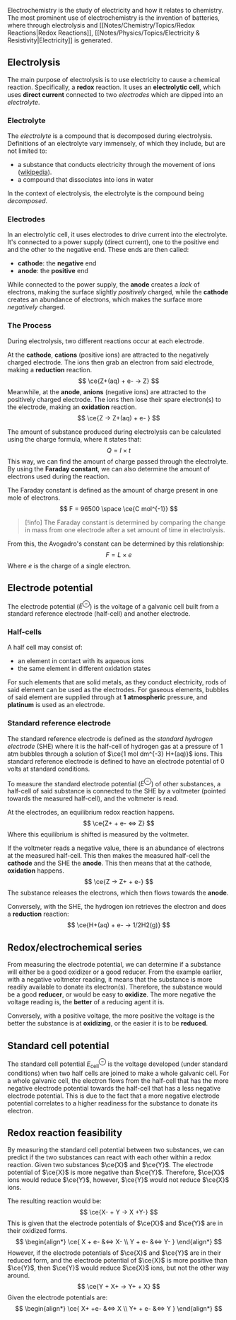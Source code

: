Electrochemistry is the study of electricity and how it relates to chemistry. The most prominent use of electrochemistry is the invention of batteries, where through electrolysis and [[Notes/Chemistry/Topics/Redox Reactions|Redox Reactions]], [[Notes/Physics/Topics/Electricity & Resistivity|Electricity]] is generated.
## Electrolysis
The main purpose of electrolysis is to use electricity to cause a chemical reaction. Specifically, a **redox** reaction. It uses an **electrolytic cell**, which uses **direct current** connected to two *electrodes* which are dipped into an *electrolyte*. 
### Electrolyte
The *electrolyte* is a compound that is decomposed during electrolysis. Definitions of an electrolyte vary immensely, of which they include, but are not limited to:
* a substance that conducts electricity through the movement of ions ([wikipedia](https://en.wikipedia.org/wiki/Electrolyte)).
* a compound that dissociates into ions in water

In the context of electrolysis, the electrolyte is the compound being *decomposed*.
### Electrodes
In an electrolytic cell, it uses electrodes to drive current into the electrolyte. It's connected to a power supply (direct current), one to the positive end and the other to the negative end. These ends are then called:
* **cathode**: the **negative** end 
* **anode**: the **positive** end

While connected to the power supply, the **anode** creates a *lack* of electrons, making the surface slightly *positively* charged, while the **cathode** creates an abundance of electrons, which makes the surface more *negatively* charged.
### The Process
During electrolysis, two different reactions occur at each electrode. 

At the **cathode**, **cations** (positive ions) are attracted to the negatively charged electrode. The ions then grab an electron from said electrode, making a **reduction** reaction.
$$
\ce{Z+(aq) + e- -> Z}
$$
Meanwhile, at the **anode**, **anions** (negative ions) are attracted to the positively charged electrode. The ions then lose their spare electron(s) to the electrode, making an **oxidation** reaction.
$$
\ce{Z -> Z+(aq) + e- }
$$

The amount of substance produced during electrolysis can be calculated using the charge formula, where it states that:
$$
Q = I \times t
$$
This way, we can find the amount of charge passed through the electrolyte. By using the **Faraday constant**, we can also determine the amount of electrons used during the reaction.

The Faraday constant is defined as the amount of charge present in one mole of electrons.
$$
F = 96500 \space \ce{C mol^{-1}}
$$
>[!info]
>The Faraday constant is determined by comparing the change in mass from one electrode after a set amount of time in electrolysis. 

From this, the Avogadro's constant can be determined by this relationship:
$$
F = L \times e
$$
Where $e$ is the charge of a single electron.
## Electrode potential
The electrode potential ($E^{\ominus}$) is the voltage of a galvanic cell built from a standard reference electrode (half-cell) and another electrode. 
### Half-cells
A half cell may consist of:
* an element in contact with its aqueous ions
* the same element in different oxidation states

For such elements that are solid metals, as they conduct electricity, rods of said element can be used as the electrodes. For gaseous elements, bubbles of said element are supplied through at **1 atmospheric** pressure, and **platinum** is used as an electrode.
### Standard reference electrode
The standard reference electrode is defined as the *standard hydrogen electrode* (SHE) where it is the half-cell of hydrogen gas at a pressure of 1 atm bubbles through a solution of $\ce{1 mol dm^{-3} H+(aq)}$ ions. This standard reference electrode is defined to have an electrode potential of 0 volts at standard conditions.

To measure the standard electrode potential ($E^{\ominus}$) of other substances, a half-cell of said substance is connected to the SHE by a voltmeter (pointed towards the measured half-cell), and the voltmeter is read.

At the electrodes, an equilibrium redox reaction happens.
$$
\ce{Z+ + e- <=> Z}
$$
Where this equilibrium is shifted is measured by the voltmeter. 

If the voltmeter reads a negative value, there is an abundance of electrons at the measured half-cell. This then makes the measured half-cell the **cathode** and the SHE the **anode**. This then means that at the cathode, **oxidation** happens.
$$
\ce{Z -> Z+ + e-}
$$
The substance releases the electrons, which then flows towards the **anode**.

Conversely, with the SHE, the hydrogen ion retrieves the electron and does a **reduction** reaction:
$$
\ce{H+(aq) + e- -> 1/2H2(g)}
$$
## Redox/electrochemical series
From measuring the electrode potential, we can determine if a substance will either be a good oxidizer or a good reducer. From the example earlier, with a negative voltmeter reading, it means that the substance is more readily available to donate its electron(s). Therefore, the substance would be a good **reducer**, or would be easy to **oxidize**. The more negative the voltage reading is, the **better** of a reducing agent it is. 

Conversely, with a positive voltage, the more positive the voltage is the better the substance is at **oxidizing**, or the easier it is to be **reduced**.
## Standard cell potential
The standard cell potential $E^{\ominus}_{\text{cell}}$ is the voltage developed (under standard conditions) when two half cells are joined to make a whole galvanic cell. For a whole galvanic cell, the electron flows from the half-cell that has the more negative electrode potential towards the half-cell that has a less negative electrode potential. This is due to the fact that a more negative electrode potential correlates to a higher readiness for the substance to donate its electron.
## Redox reaction feasibility
By measuring the standard cell potential between two substances, we can predict if the two substances can react with each other within a redox reaction. Given two substances $\ce{X}$ and $\ce{Y}$. The electrode potential of $\ce{X}$ is more negative than $\ce{Y}$. Therefore, $\ce{X}$ ions would reduce $\ce{Y}$, however, $\ce{Y}$ would not reduce $\ce{X}$ ions. 

The resulting reaction would be:
$$
\ce{X- + Y -> X +Y-}
$$
This is given that the electrode potentials of $\ce{X}$ and $\ce{Y}$ are in their oxidized forms.
$$
\begin{align*}
\ce{
X + e- &<=> X- \\
Y + e- &<=> Y-
}
\end{align*}
$$
However, if the electrode potentials of $\ce{X}$ and $\ce{Y}$ are in their reduced form, and the electrode potential of $\ce{X}$ is more positive than $\ce{Y}$, then $\ce{Y}$ would reduce $\ce{X}$ ions, but not the other way around.
$$
\ce{Y + X+ -> Y+ + X}
$$
Given the electrode potentials are:
$$
\begin{align*}
\ce{
X+ +e- &<=> X \\
Y+ + e- &<=> Y
}
\end{align*}
$$